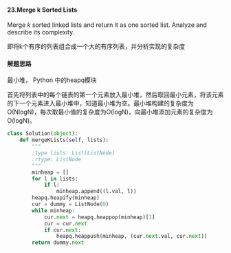 #### 23.Merge k Sorted Lists

Merge *k* sorted linked lists and return it as one sorted list. Analyze and describe its complexity.

即将k个有序的列表组合成一个大的有序列表，并分析实现的复杂度

#### 解题思路

最小堆， Python 中的heapq模块

首先将列表中的每个链表的第一个元素放入最小堆，然后取回最小元素，将该元素的下一个元素进入最小堆中，知道最小堆为空。最小堆构建的复杂度为O(NlogN)，每次取最小值的复杂度为O(logN)，向最小堆添加元素的复杂度为O(logN)。

```python
class Solution(object):
    def mergeKLists(self, lists):
        """
        :type lists: List[ListNode]
        :rtype: ListNode
        """
        minheap = []
        for l in lists:
            if l:
                minheap.append((l.val, l))
        heapq.heapify(minheap)
        cur = dummy = ListNode(0)
        while minheap:
            cur.next = heapq.heappop(minheap)[1]
            cur = cur.next
            if cur.next:
                heapq.heappush(minheap, (cur.next.val, cur.next))
        return dummy.next
```

